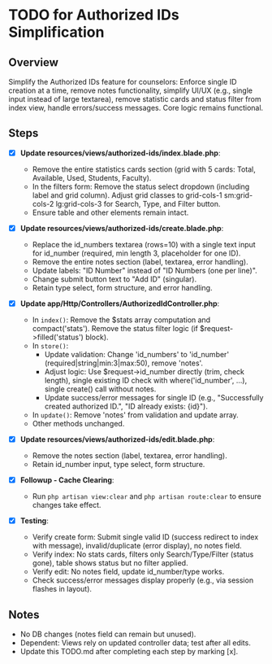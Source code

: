 # TODO for Authorized IDs Simplification

## Overview
Simplify the Authorized IDs feature for counselors: Enforce single ID creation at a time, remove notes functionality, simplify UI/UX (e.g., single input instead of large textarea), remove statistic cards and status filter from index view, handle errors/success messages. Core logic remains functional.

## Steps

- [x] **Update resources/views/authorized-ids/index.blade.php**:
  - Remove the entire statistics cards section (grid with 5 cards: Total, Available, Used, Students, Faculty).
  - In the filters form: Remove the status select dropdown (including label and grid column). Adjust grid classes to grid-cols-1 sm:grid-cols-2 lg:grid-cols-3 for Search, Type, and Filter button.
  - Ensure table and other elements remain intact.

- [x] **Update resources/views/authorized-ids/create.blade.php**:
  - Replace the id_numbers textarea (rows=10) with a single text input for id_number (required, min length 3, placeholder for one ID).
  - Remove the entire notes section (label, textarea, error handling).
  - Update labels: "ID Number" instead of "ID Numbers (one per line)".
  - Change submit button text to "Add ID" (singular).
  - Retain type select, form structure, and error handling.

- [x] **Update app/Http/Controllers/AuthorizedIdController.php**:
  - In `index()`: Remove the $stats array computation and compact('stats'). Remove the status filter logic (if $request->filled('status') block).
  - In `store()`: 
    - Update validation: Change 'id_numbers' to 'id_number' (required|string|min:3|max:50), remove 'notes'.
    - Adjust logic: Use $request->id_number directly (trim, check length), single existing ID check with where('id_number', ...), single create() call without notes.
    - Update success/error messages for single ID (e.g., "Successfully created authorized ID.", "ID already exists: {id}").
  - In `update()`: Remove 'notes' from validation and update array.
  - Other methods unchanged.

- [x] **Update resources/views/authorized-ids/edit.blade.php**:
  - Remove the notes section (label, textarea, error handling).
  - Retain id_number input, type select, form structure.

- [x] **Followup - Cache Clearing**:
  - Run `php artisan view:clear` and `php artisan route:clear` to ensure changes take effect.

- [x] **Testing**:
  - Verify create form: Submit single valid ID (success redirect to index with message), invalid/duplicate (error display), no notes field.
  - Verify index: No stats cards, filters only Search/Type/Filter (status gone), table shows status but no filter applied.
  - Verify edit: No notes field, update id_number/type works.
  - Check success/error messages display properly (e.g., via session flashes in layout).

## Notes
- No DB changes (notes field can remain but unused).
- Dependent: Views rely on updated controller data; test after all edits.
- Update this TODO.md after completing each step by marking [x].
